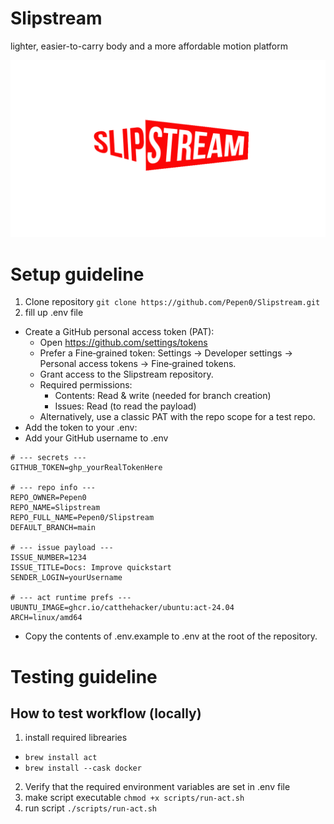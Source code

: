 # Slipstream
lighter, easier-to-carry body and a more affordable motion platform

![Slipstream Logo](docs/Logo/Slipstream.png)

# Setup guideline
1. Clone repository
```git clone https://github.com/Pepen0/Slipstream.git```
2. fill up .env file
- Create a GitHub personal access token (PAT):
    - Open https://github.com/settings/tokens
    - Prefer a Fine‑grained token: Settings → Developer settings → Personal access tokens → Fine‑grained tokens.
    - Grant access to the Slipstream repository.
    - Required permissions:
        - Contents: Read & write (needed for branch creation)
        - Issues: Read (to read the payload)
    - Alternatively, use a classic PAT with the repo scope for a test repo.
- Add the token to your .env:
- Add your GitHub username to .env
```
# --- secrets ---
GITHUB_TOKEN=ghp_yourRealTokenHere

# --- repo info ---
REPO_OWNER=Pepen0
REPO_NAME=Slipstream
REPO_FULL_NAME=Pepen0/Slipstream
DEFAULT_BRANCH=main

# --- issue payload ---
ISSUE_NUMBER=1234
ISSUE_TITLE=Docs: Improve quickstart
SENDER_LOGIN=yourUsername

# --- act runtime prefs ---
UBUNTU_IMAGE=ghcr.io/catthehacker/ubuntu:act-24.04
ARCH=linux/amd64
```
- Copy the contents of .env.example to .env at the root of the repository.

# Testing guideline
## How to test workflow (locally)
1. install required librearies
- `brew install act`
- `brew install --cask docker`
2. Verify that the required environment variables are set in .env file
3. make script executable
```chmod +x scripts/run-act.sh```
4. run script
```./scripts/run-act.sh```